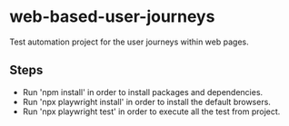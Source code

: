 # web-based-user-journeys
Test automation project for the user journeys within web pages.

## Steps
- Run 'npm install' in order to install packages and dependencies.
- Run 'npx playwright install' in order to install the default browsers.
- Run 'npx playwright test' in order to execute all the test from project.